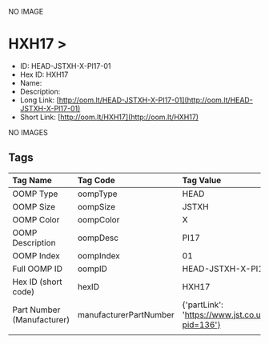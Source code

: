 


  
NO IMAGE  
# HXH17 > 

- ID: HEAD-JSTXH-X-PI17-01
- Hex ID: HXH17
- Name: 
- Description: 
- Long Link: [http://oom.lt/HEAD-JSTXH-X-PI17-01](http://oom.lt/HEAD-JSTXH-X-PI17-01)
- Short Link: [http://oom.lt/HXH17](http://oom.lt/HXH17)
  
NO IMAGES  
## Tags
  

|Tag Name|Tag Code|Tag Value|
| :--- | :--- | :--- |
|OOMP Type|oompType|HEAD|
|OOMP Size|oompSize|JSTXH|
|OOMP Color|oompColor|X|
|OOMP Description|oompDesc|PI17|
|OOMP Index|oompIndex|01|
|Full OOMP ID|oompID|HEAD-JSTXH-X-PI17-01|
|Hex ID (short code)|hexID|HXH17|
|Part Number (Manufacturer)|manufacturerPartNumber|{'partLink': 'https://www.jst.co.uk/productSeries.php?pid=136'}|
||||
